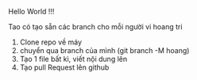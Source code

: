 Hello World !!!

Tao có tạo sẵn các branch cho mỗi người
vi
hoang
tri

1. Clone repo về máy
2. chuyển qua branch của mình (git branch -M hoang)
3. Tạo 1 file bất kì, viết nội dung lên
4. Tạo pull Request lên github
